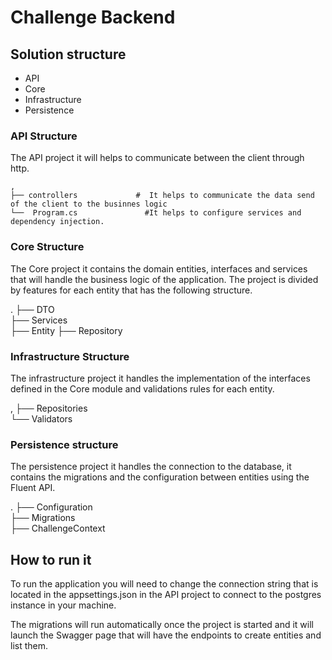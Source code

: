 # Challenge Backend

## Solution structure
- API
- Core
- Infrastructure
- Persistence

### API Structure
The API project it will helps to communicate between the client through http.

    ,
    ├── controllers             #  It helps to communicate the data send of the client to the businnes logic
    └──  Program.cs               #It helps to configure services and dependency injection.

### Core Structure
The Core project it contains the domain entities, interfaces and services that will handle the business logic of the application. The project is divided by features for each entity that has the following structure.


.
    ├── DTO                   
    ├── Services                    
    ├── Entity
    ├── Repository
    
### Infrastructure Structure
The infrastructure project it handles the implementation of the interfaces defined in the Core module and validations rules for each entity.


,
    ├──  Repositories           
    └──  Validators             

### Persistence structure
The persistence project it handles the connection to the database, it contains the migrations and the configuration between entities using the Fluent API.

.
    ├── Configuration                   
    ├── Migrations                  
    ├── ChallengeContext

## How to run it
To run the application you will need to change the connection string that is located in the
appsettings.json in the API project to connect to the postgres instance in your machine.

The migrations will run automatically once the project is started and it will launch the Swagger page that will have the endpoints to create entities and list them.

